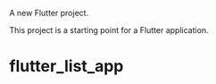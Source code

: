 

A new Flutter project.

This project is a starting point for a Flutter application.

# flutter_list_app
